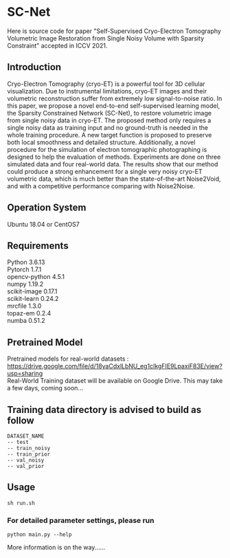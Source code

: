 # SC-Net
Here is source code for paper "Self-Supervised Cryo-Electron Tomography Volumetric Image Restoration from Single Noisy Volume with Sparsity Constraint" accepted in ICCV 2021.<br>

## Introduction
Cryo-Electron Tomography (cryo-ET) is a powerful tool for 3D cellular visualization. Due to instrumental limitations, cryo-ET images and their volumetric reconstruction suffer from extremely low signal-to-noise ratio. In this paper, we propose a novel end-to-end self-supervised learning model, the Sparsity Constrained Network (SC-Net), to restore volumetric image from single noisy data in cryo-ET. The proposed method only requires a single noisy data as training input and no ground-truth is needed in the whole training procedure. A new target function is proposed to preserve both local smoothness and detailed structure. Additionally, a novel procedure for the simulation of electron tomographic photographing is designed to help the evaluation of methods. Experiments are done on three simulated data and four real-world data. The results show that our method could produce a strong enhancement for a single very noisy cryo-ET volumetric data, which is much better than the state-of-the-art Noise2Void, and with a competitive performance comparing with Noise2Noise.

## Operation System
Ubuntu 18.04 or CentOS7

## Requirements
Python 3.6.13 <br>
Pytorch 1.7.1 <br>
opencv-python 4.5.1 <br>
numpy 1.19.2 <br>
scikit-image 0.17.1 <br>
scikit-learn 0.24.2 <br>
mrcfile 1.3.0 <br>
topaz-em 0.2.4 <br>
numba 0.51.2 <br>

## Pretrained Model
 Pretrained models for real-world datasets : https://drive.google.com/file/d/18yaCdxlLbNU_eg1cIkgFIE9LpaxiF83E/view?usp=sharing  <br>
 Real-World Training dataset will be available on Google Drive. This may take a few days, coming soon...

## Training data directory is advised to build as follow
```
DATASET_NAME
-- test
-- train_noisy
-- train_prior
-- val_noisy
-- val_prior
```

## Usage
    sh run.sh
### For detailed parameter settings, please run
    python main.py --help

More information is on the way......
